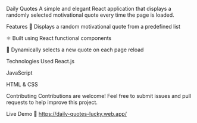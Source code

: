 Daily Quotes
A simple and elegant React application that displays a randomly selected motivational quote every time the page is loaded.

Features
🎯 Displays a random motivational quote from a predefined list

⚛️ Built using React functional components

🔄 Dynamically selects a new quote on each page reload

Technologies Used
React.js

JavaScript

HTML & CSS

Contributing
Contributions are welcome!
Feel free to submit issues and pull requests to help improve this project.

Live Demo
🔗 https://daily-quotes-lucky.web.app/
